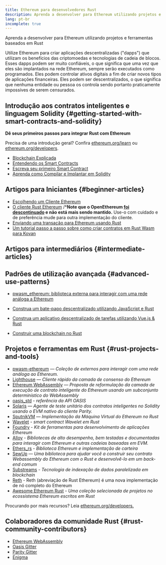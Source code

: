 ```yaml
---
title: Ethereum para desenvolvedores Rust
description: Aprenda a desenvolver para Ethereum utilizando projetos e ferramentas baseados em Rust
lang: pt-br
incomplete: true
---
```


<FeaturedText>Aprenda a desenvolver para Ethereum utilizando projetos e ferramentas baseados em Rust</FeaturedText>

Utilize Ethereum para criar aplicações descentralizadas ("dapps") que utilizam os benefícios das criptomoedas e tecnologias de cadeia de blocos. Esses dapps podem ser muito confiáveis, o que significa que uma vez que eles são implantados na rede Ethereum, sempre serão executados como programados. Eles podem controlar ativos digitais a fim de criar novos tipos de aplicações financeiras. Eles podem ser descentralizados, o que significa que nenhuma entidade ou pessoa os controla sendo portanto praticamente impossíves de serem censurados.

## Introdução aos contratos inteligentes e linguagem Solidity {#getting-started-with-smart-contracts-and-solidity}

**Dê seus primeiros passos para integrar Rust com Ethereum**

Precisa de uma introdução geral? Confira [ethereum.org/learn](/learn/) ou [ethereum.org/developers](/developers/).

- [Blockchain Explicada](https://kauri.io/article/d55684513211466da7f8cc03987607d5/blockchain-explained)
- [Entendendo os Smart Contracts](https://kauri.io/article/e4f66c6079e74a4a9b532148d3158188/ethereum-101-part-5-the-smart-contract)
- [Escreva seu primeiro Smart Contract](https://kauri.io/article/124b7db1d0cf4f47b414f8b13c9d66e2/remix-ide-your-first-smart-contract)
- [Aprenda como Compilar e Implantar em Solidity](https://kauri.io/article/973c5f54c4434bb1b0160cff8c695369/understanding-smart-contract-compilation-and-deployment)

## Artigos para Iniciantes {#beginner-articles}

- [Escolhendo um Cliente Ethereum](https://www.trufflesuite.com/docs/truffle/reference/choosing-an-ethereum-client)
- [O cliente Rust Ethereum](https://openethereum.github.io/) /***Note que o OpenEthereum [foi descontinuado](https://medium.com/openethereum/gnosis-joins-erigon-formerly-turbo-geth-to-release-next-gen-ethereum-client-c6708dd06dd) e não está mais sendo mantido.** Use-o com cuidado e de preferência mude para outra implementação do cliente.
- [Enviando uma transação para Ethereum usando Rust](https://kauri.io/#collections/A%20Hackathon%20Survival%20Guide/sending-ethereum-transactions-with-rust/)
- [Um tutorial passo a passo sobre como criar contratos em Rust Wasm para Kovan](https://github.com/paritytech/pwasm-tutorial)

## Artigos para intermediários {#intermediate-articles}

## Padrões de utilização avançada {#advanced-use-patterns}

- [pwasm_ethereum: biblioteca externa para interagir com uma rede análoga a Ethereum](https://github.com/openethereum/pwasm-ethereum)
- [Construa um bate-papo descentralizado utilizando JavaScript e Rust](https://medium.com/perlin-network/build-a-decentralized-chat-using-javascript-rust-webassembly-c775f8484b52)
- [Construa um aplicativo descentralizado de tarefas utilizando Vue.js & Rust](https://medium.com/@jjmace01/build-a-decentralized-todo-app-using-vue-js-rust-webassembly-5381a1895beb)

- [Construir uma blockchain no Rust](https://blog.logrocket.com/how-to-build-a-blockchain-in-rust/)

## Projetos e ferramentas em Rust {#rust-projects-and-tools}

- [pwasm-ethereum](https://github.com/paritytech/pwasm-ethereum) — _Coleção de externos para interagir com uma rede análoga ao Ethereum._
- [Lighthouse](https://github.com/sigp/lighthouse) — _Cliente rápido da camada de consenso do Ethereum_
- [Ethereum WebAssembly](https://ewasm.readthedocs.io/en/mkdocs/) — _Proposta de reformulação da camada de execução de contrato inteligente do Ethereum usando um subconjunto determinístico do WebAssembly_
- [oasis_std](https://docs.rs/oasis-std/latest/oasis_std/index.html) - _referência da API OASIS_
- [Solaris](https://github.com/paritytech/sol-rs) — _Agente de teste unitário dos contratos inteligentes no Solidity usando o EVM nativo do cliente Parity._
- [SputnikVM](https://github.com/rust-blockchain/evm) — _Implementação da Máquina Virtual do Ethereum no Rust_
- [Wavelet](https://wavelet.perlin.net/docs/smart-contracts) - _smart contract Wavelet em Rust_
- [Foundry](https://github.com/foundry-rs/foundry) - _Kit de ferramentas para desenvolvimento de aplicações Ethereum_
- [Alloy](https://alloy.rs) - _Bibliotecas de alto desempenho, bem testadas e documentadas para interagir com Ethereum e outras cadeias baseadas em EVM._
- [Ethers_rs](https://github.com/gakonst/ethers-rs) - _Biblioteca Ethereum e implementação de carteira_
- [SewUp](https://github.com/second-state/SewUp) — _Uma biblioteca para ajudar você a construir seu contrato Webassembly do Ethereum com o Rust e desenvolvê-lo em um back-end comum_
- [Substreams](https://github.com/streamingfast/substreams) - _Tecnologia de indexação de dados paralelizada em blockchain_
- [Reth](https://github.com/paradigmxyz/reth) - Reth (abreviação de Rust Ethereum) é uma nova implementação de nó completo do Ethereum
- [Awesome Ethereum Rust](https://github.com/Vid201/awesome-ethereum-rust) - _Uma coleção selecionada de projetos no ecossistema Ethereum escritos em Rust_

Procurando por mais recursos? Leia [ethereum.org/developers.](/developers/)

## Colaboradores da comunidade Rust {#rust-community-contributors}

- [Ethereum WebAssembly](https://gitter.im/ewasm/Lobby)
- [Oasis Gitter](https://gitter.im/Oasis-official/Lobby)
- [Parity Gitter](https://gitter.im/paritytech/parity)
- [Enigma](https://discord.gg/SJK32GY)
